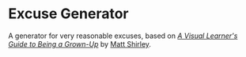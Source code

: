 # Excuse Generator

A generator for very reasonable excuses, based on [*A Visual Learner's Guide to Being a Grown-Up*](https://www.runningpress.com/titles/matt-shirley/a-visual-learners-guide-to-being-a-grown-up/9780762499977/) by [Matt Shirley](https://www.instagram.com/mattsurelee/).

